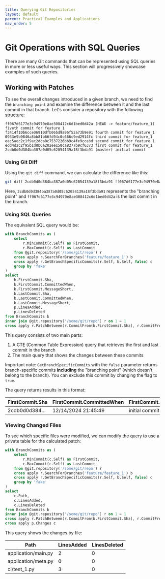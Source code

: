 ```yaml
---
title: Querying Git Repositories
layout: default
parent: Practical Examples and Applications
nav_order: 5
---
```


# Git Operations with SQL Queries

There are many Git commands that can be represented using SQL queries in more or less useful ways. This section will progressively showcase examples of such queries.

## Working with Patches 

To see the overall changes introduced in a given branch, we need to find the `branching point` and examine the difference between it and the last commit in that branch. Let's consider a repository with the following structure:

```
ff067d6177e3c94970e8ae308412c6d1bed0d42a (HEAD -> feature/feature_1) fiveth commit for feature_1
f3414f10b6cce06910dfb06bd9a96f52a73b9e91 fourth commit for feature_1
0933e9b9846a8bb81b66fd94c0c666c9ed2914fc third commit for feature_1
eac5aec2c1f9ac2dca8c7537226bb9c4fe9ccabd second commit for feature_1
edd4d2c2f95b1d8b6a202ee150ca8277b9cf6373 first commit for feature_1
2cdb0d0d384ba387a0d05c62054139a18f3bda91 (master) initial commit
```

### Using Git Diff

Using the `git diff` command, we can calculate the difference like this:

```bash
git diff 2cdb0d0d384ba387a0d05c62054139a18f3bda91 ff067d6177e3c94970e8ae308412c6d1bed0d42a --shortstat
```

Here, `2cdb0d0d384ba387a0d05c62054139a18f3bda91` represents the "branching point" and `ff067d6177e3c94970e8ae308412c6d1bed0d42a` is the last commit in the branch.

### Using SQL Queries

The equivalent SQL query would be:

```sql
with BranchCommits as (
    select
        r.MinCommit(c.Self) as FirstCommit,
        r.MaxCommit(c.Self) as LastCommit
    from @git.repository('/some/git/repo') r
    cross apply r.SearchForBranches('feature/feature_1') b 
    cross apply r.GetBranchSpecificCommits(r.Self, b.Self, false) c
    group by 'fake'
)
select
    b.FirstCommit.Sha,
    b.FirstCommit.CommittedWhen,
    b.FirstCommit.MessageShort,
    b.LastCommit.Sha,
    b.LastCommit.CommittedWhen,
    b.LastCommit.MessageShort,
    p.LinesAdded,
    p.LinesDeleted
from BranchCommits b 
inner join @git.repository('/some/git/repo') r on 1 = 1
cross apply r.PatchBetween(r.CommitFrom(b.FirstCommit.Sha), r.CommitFrom(b.LastCommit.Sha)) p
```

This query consists of two main parts:

1. A CTE (Common Table Expression) query that retrieves the first and last commit in the branch
2. The main query that shows the changes between these commits

Important note: `GetBranchSpecificCommits` with the `false` parameter returns branch-specific commits **including** the "branching point" (which doesn't belong to the branch). You can exclude this commit by changing the flag to `true`.

The query returns results in this format:

| FirstCommit.Sha | FirstCommit.CommittedWhen | FirstCommit.MessageShort | LastCommit.Sha | LastCommit.CommittedWhen | LastCommit.MessageShort | LinesAdded | LinesDeleted |
|----------------|--------------------------|------------------------|---------------|------------------------|----------------------|------------|--------------|
| 2cdb0d0d384... | 12/14/2024 21:45:49 | initial commit | ff067d6177... | 12/14/2024 22:02:33 | fiveth commit for feature_1 | 5 | 0 |

### Viewing Changed Files

To see which specific files were modified, we can modify the query to use a private table for the calculated patch:

```sql
with BranchCommits as (
    select
        r.MinCommit(c.Self) as FirstCommit,
        r.MaxCommit(c.Self) as LastCommit
    from @git.repository('/some/git/repo') r
    cross apply r.SearchForBranches('feature/feature_1') b 
    cross apply r.GetBranchSpecificCommits(r.Self, b.Self, false) c
    group by 'fake'
)
select
    c.Path,
    c.LinesAdded,
    c.LinesDeleted
from BranchCommits b 
inner join @git.repository('/some/git/repo') r on 1 = 1
cross apply r.PatchBetween(r.CommitFrom(b.FirstCommit.Sha), r.CommitFrom(b.LastCommit.Sha)) p
cross apply p.Changes c
```

This query shows the changes by file:

| Path | LinesAdded | LinesDeleted |
|------|------------|--------------|
| application/main.py | 2 | 0 |
| application/meta.py | 0 | 0 |
| ci/test_1.py | 3 | 0 |